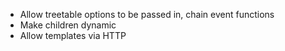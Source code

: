 * Allow treetable options to be passed in, chain event functions
* Make children dynamic
* Allow templates via HTTP